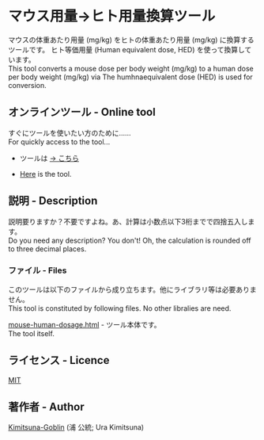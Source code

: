 # マウス用量→ヒト用量換算ツール

マウスの体重あたり用量 (mg/kg) をヒトの体重あたり用量 (mg/kg) に換算するツールです。
ヒト等価用量 (Human equivalent dose, HED) を使って換算しています。
<BR>
This tool converts a mouse dose per body weight (mg/kg) to a human dose per body weight (mg/kg) via The humhnaequivalent dose (HED) is used for conversion.

## オンラインツール - Online tool

すぐにツールを使いたい方のために……
<BR>
For quickly access to the tool...
  <BR>
+ ツールは [→ こちら](https://kimitsuna-goblin.github.io/Mouse-Human-Dosage/mouse-human-dosage.html)
* [Here](https://kimitsuna-goblin.github.io/Mouse-Human-Dosage/mouse-human-dosage.html) is the tool.

## 説明 - Description

説明要りますか？不要ですよね。あ、計算は小数点以下3桁までで四捨五入します。
<BR>
Do you need any description? You don't! Oh, the calculation is rounded off to three decimal places.

### ファイル - Files

このツールは以下のファイルから成り立ちます。他にライブラリ等は必要ありません。
<BR>
This tool is constituted by following files. No other libralies are need.

[mouse-human-dosage.html](https://github.com/Kimitsuna-Goblin/Mouse-Human-Dosage/blob/master/mouse-human-dosage.html) - ツール本体です。
<BR>
The tool itself.

## ライセンス - Licence

[MIT](https://github.com/Kimitsuna-Goblin/extClark/blob/master/LICENSE)

## 著作者 - Author

[Kimitsuna-Goblin](https://github.com/Kimitsuna-Goblin) (浦 公統; Ura Kimitsuna)
